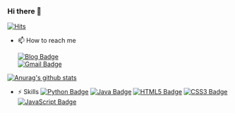 ### Hi there 👋

[![Hits](https://hits.seeyoufarm.com/api/count/incr/badge.svg?url=https%3A%2F%2Fgithub.com%2Fosy1223&count_bg=%2379C83D&title_bg=%23555555&icon=&icon_color=%23E7E7E7&title=hits&edge_flat=false)](https://hits.seeyoufarm.com)

- 📫 How to reach me

  [![Blog Badge](http://img.shields.io/badge/blog-green?style=flat-square&logo=github&link=https://blog.naver.com/osu1223/)](https://blog.naver.com/osu1223/)			
  [![Gmail Badge](https://img.shields.io/badge/Gmail-d14836?style=flat-square&logo=Gmail&logoColor=white&link=mailto:osu1223@gmail.com)](mailto:osu1223@gmail.com)
		
 [![Anurag's github stats](https://github-readme-stats.vercel.app/api?username=osy1223)](https://github.com/osy1223)


- ⚡ Skills
[![Python Badge](https://img.shields.io/badge/Python-3776AB?logo=Python&logoColor=white)]()
[![Java Badge](https://img.shields.io/badge/Java-007396?logo=Java&logoColor=white)]()
[![HTML5 Badge](https://img.shields.io/badge/HTML5-E34F26?logo=HTML5&logoColor=white)]() 
[![CSS3 Badge](https://img.shields.io/badge/CSS3-1572B6?logo=CSS3&logoColor=white)]() 
[![JavaScript Badge](https://img.shields.io/badge/JavaScript-F7DF1E?logo=JavaScript&logoColor=white)]()

<!--
**osy1223/osy1223** is a ✨ _special_ ✨ repository because its `README.md` (this file) appears on your GitHub profile.

Here are some ideas to get you started:

- 🔭 I’m currently working on ...
- 🌱 I’m currently learning ...
- 👯 I’m looking to collaborate on ...
- 🤔 I’m looking for help with ...
- 💬 Ask me about ...
- 📫 How to reach me: ...
- 😄 Pronouns: ...
- ⚡ Fun fact: ...
-->
